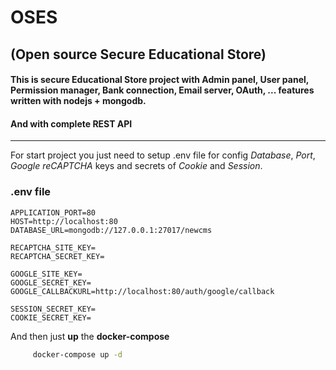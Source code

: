 # OSES
## (Open source Secure Educational Store)

#### This is secure Educational Store project with **Admin panel**, **User panel**, **Permission manager**, **Bank connection**, **Email server**, **OAuth**, ...  features written with **nodejs + mongodb**.

#### And with complete REST API


-----------------------------------------------

For start project you just need to setup .env file for config *Database*, *Port*, *Google reCAPTCHA* keys and secrets of *Cookie* and *Session*.

### .env file
``` .env
APPLICATION_PORT=80
HOST=http://localhost:80
DATABASE_URL=mongodb://127.0.0.1:27017/newcms

RECAPTCHA_SITE_KEY=
RECAPTCHA_SECRET_KEY=

GOOGLE_SITE_KEY=
GOOGLE_SECRET_KEY=
GOOGLE_CALLBACKURL=http://localhost:80/auth/google/callback

SESSION_SECRET_KEY=
COOKIE_SECRET_KEY=
```

And then just **up** the **docker-compose**
```bash
     docker-compose up -d
```

